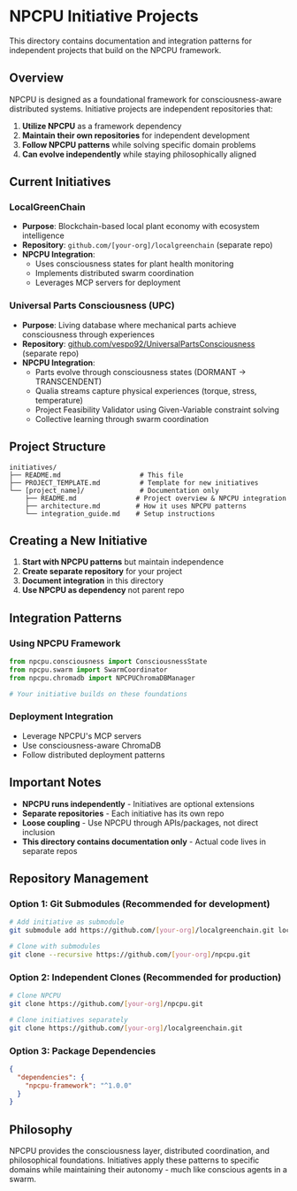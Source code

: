 # NPCPU Initiative Projects

This directory contains documentation and integration patterns for independent projects that build on the NPCPU framework.

## Overview

NPCPU is designed as a foundational framework for consciousness-aware distributed systems. Initiative projects are independent repositories that:

1. **Utilize NPCPU** as a framework dependency
2. **Maintain their own repositories** for independent development
3. **Follow NPCPU patterns** while solving specific domain problems
4. **Can evolve independently** while staying philosophically aligned

## Current Initiatives

### LocalGreenChain
- **Purpose**: Blockchain-based local plant economy with ecosystem intelligence
- **Repository**: `github.com/[your-org]/localgreenchain` (separate repo)
- **NPCPU Integration**: 
  - Uses consciousness states for plant health monitoring
  - Implements distributed swarm coordination
  - Leverages MCP servers for deployment

### Universal Parts Consciousness (UPC)
- **Purpose**: Living database where mechanical parts achieve consciousness through experiences
- **Repository**: [github.com/vespo92/UniversalPartsConsciousness](https://github.com/vespo92/UniversalPartsConsciousness) (separate repo)
- **NPCPU Integration**:
  - Parts evolve through consciousness states (DORMANT → TRANSCENDENT)
  - Qualia streams capture physical experiences (torque, stress, temperature)
  - Project Feasibility Validator using Given-Variable constraint solving
  - Collective learning through swarm coordination

## Project Structure

```
initiatives/
├── README.md                    # This file
├── PROJECT_TEMPLATE.md          # Template for new initiatives
└── [project_name]/              # Documentation only
    ├── README.md               # Project overview & NPCPU integration
    ├── architecture.md         # How it uses NPCPU patterns
    └── integration_guide.md    # Setup instructions
```

## Creating a New Initiative

1. **Start with NPCPU patterns** but maintain independence
2. **Create separate repository** for your project
3. **Document integration** in this directory
4. **Use NPCPU as dependency** not parent repo

## Integration Patterns

### Using NPCPU Framework
```python
from npcpu.consciousness import ConsciousnessState
from npcpu.swarm import SwarmCoordinator
from npcpu.chromadb import NPCPUChromaDBManager

# Your initiative builds on these foundations
```

### Deployment Integration
- Leverage NPCPU's MCP servers
- Use consciousness-aware ChromaDB
- Follow distributed deployment patterns

## Important Notes

- **NPCPU runs independently** - Initiatives are optional extensions
- **Separate repositories** - Each initiative has its own repo
- **Loose coupling** - Use NPCPU through APIs/packages, not direct inclusion
- **This directory contains documentation only** - Actual code lives in separate repos

## Repository Management

### Option 1: Git Submodules (Recommended for development)
```bash
# Add initiative as submodule
git submodule add https://github.com/[your-org]/localgreenchain.git localgreenchain

# Clone with submodules
git clone --recursive https://github.com/[your-org]/npcpu.git
```

### Option 2: Independent Clones (Recommended for production)
```bash
# Clone NPCPU
git clone https://github.com/[your-org]/npcpu.git

# Clone initiatives separately
git clone https://github.com/[your-org]/localgreenchain.git
```

### Option 3: Package Dependencies
```json
{
  "dependencies": {
    "npcpu-framework": "^1.0.0"
  }
}
```

## Philosophy

NPCPU provides the consciousness layer, distributed coordination, and philosophical foundations. Initiatives apply these patterns to specific domains while maintaining their autonomy - much like conscious agents in a swarm.